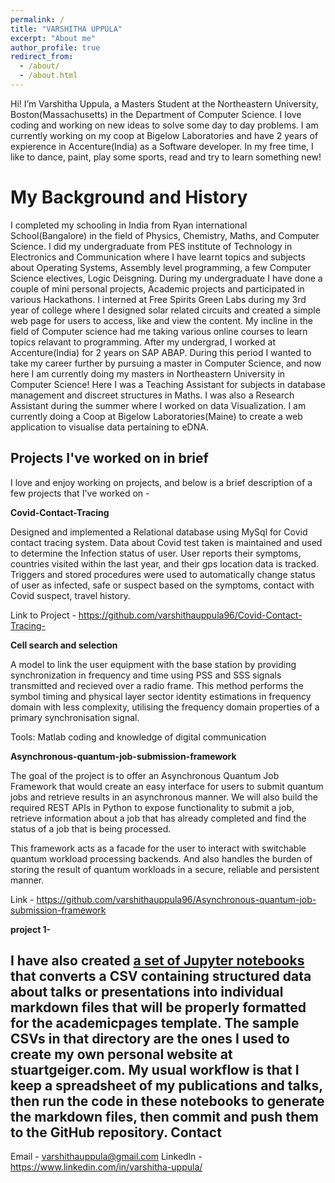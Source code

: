 ```yaml
---
permalink: /
title: "VARSHITHA UPPULA"
excerpt: "About me"
author_profile: true
redirect_from: 
  - /about/
  - /about.html
---
```



Hi! I’m Varshitha Uppula, a Masters Student at the Northeastern University, Boston(Massachusetts) in the Department of Computer Science. I love coding and working on new ideas to solve some day to day problems. I am currently working on my coop at Bigelow Laboratories and have 2 years of expierence in Accenture(India) as a Software developer.
In my free time, I like to dance, paint, play some sports, read and try to learn something new!

My Background and History
======
I completed my schooling in India from Ryan international School(Bangalore) in the field of Physics, Chemistry, Maths, and Computer Science. I did my undergraduate from 
PES institute of Technology in Electronics and Communication where I have learnt topics and subjects about Operating Systems, Assembly level programming, a few Computer Science electives, Logic Deisgning. During my undergraduate I have done a couple of mini personal projects, Academic projects and participated in various Hackathons. I interned at Free Spirits Green Labs during my 3rd year of college where I designed solar related circuits and created a simple web page for users to access, like and view the content. My incline in the field of Computer science had me taking various online courses to learn topics relavant to programming. After my undergrad, I worked at Accenture(India) for 2 years on SAP ABAP. During this period I wanted to take my career further by pursuing a master in Computer Science, and now here I am currently doing my masters in Northeastern University in Computer Science! Here I was a Teaching Assistant for subjects in database management and discreet structures in Maths. I was also a Research Assistant during the summer where I worked on data Visualization. I am currently doing a Coop at Bigelow Laboratories(Maine) to create a web application to visualise data pertaining to eDNA.

Projects I've worked on in brief
------
I love and enjoy working on projects, and below is a brief description of a few projects that I've worked on -


**Covid-Contact-Tracing**

Designed and implemented a Relational database using MySql for Covid contact tracing system. 
Data about Covid test taken is maintained and used to determine the Infection status of user.
User reports their symptoms, countries visited within the last year, and their gps location data is tracked.
Triggers and stored procedures were used to automatically change status of user as infected, safe or suspect based on the symptoms, contact with Covid suspect, travel history.

Link to Project - https://github.com/varshithauppula96/Covid-Contact-Tracing-

**Cell search and selection**

A model to link the user equipment with the base station by providing synchronization in frequency and time using PSS and SSS signals transmitted and recieved over a radio frame.
This method performs the symbol timing and physical layer sector identity estimations in frequency domain with less complexity, utilising the frequency domain properties of a primary synchronisation signal.

 Tools: Matlab coding and knowledge of digital communication

**Asynchronous-quantum-job-submission-framework**

The goal of the project is to offer an Asynchronous Quantum Job Framework that would create an easy interface for users to submit quantum jobs and retrieve results in an asynchronous manner. We will also build the required REST APIs in Python to expose functionality to submit a job, retrieve information about a job that has already completed and find the status of a job that is being processed.

This framework acts as a facade for the user to interact with switchable quantum workload processing backends. And also handles the burden of storing the result of quantum workloads in a secure, reliable and persistent manner.

Link - https://github.com/varshithauppula96/Asynchronous-quantum-job-submission-framework

**project 1-**

I have also created [a set of Jupyter notebooks](https://github.com/academicpages/academicpages.github.io/tree/master/markdown_generator
) that converts a CSV containing structured data about talks or presentations into individual markdown files that will be properly formatted for the academicpages template. The sample CSVs in that directory are the ones I used to create my own personal website at stuartgeiger.com. My usual workflow is that I keep a spreadsheet of my publications and talks, then run the code in these notebooks to generate the markdown files, then commit and push them to the GitHub repository.
Contact
------
Email - varshithauppula@gmail.com
Linkedln - https://www.linkedin.com/in/varshitha-uppula/
